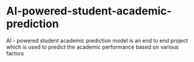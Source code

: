 # AI-powered-student-academic-prediction
AI - powered student academic prediction model is an end to end project which is used to predict the academic performance based on various factors
